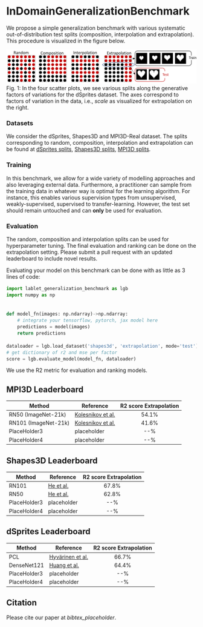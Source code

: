 # InDomainGeneralizationBenchmark

We propose a simple generalization benchmark with various systematic
out-of-distribution test splits (composition, interpolation and extrapolation).
This procedure is visualized in the figure below.


![Dataset Splits](./assets/dataset_splits.png)
Fig. 1: In the four scatter plots, we see various splits along the generative
factors of variations for the dSprites dataset. The axes correspond to
factors of variation in the data, i.e., *scale* as visualized for
extrapolation on the right.

### Datasets
We consider the dSprites, Shapes3D and MPI3D-Real dataset. The splits
corresponding to random, composition, interpolation and extrapolation can be
found at
[dSprites splits](https://zenodo.org/record/4835774),
[Shapes3D splits](https://zenodo.org/record/4898937),
[MPI3D splits](https://zenodo.org/record/4899346).

### Training
In this benchmark, we allow for a wide variety of modelling approaches and also
leveraging external data. Furthermore, a practitioner can sample from the
training data in whatever way is optimal for the learning algorithm.
For instance, this enables various supervision types from unsupervised,
weakly-supervised, supervised to transfer-learning.
However, the test set should remain untouched and can **only** be used for
evaluation.

### Evaluation
The random, composition and interpolation splits can be used for
hyperparameter tuning. The final evaluation and ranking can be done on the
extrapolation setting. Please submit a pull request with an updated leaderboard
to include novel results.

Evaluating your model on this benchmark can be done with as little as 3 lines
of code:

```python
import lablet_generalization_benchmark as lgb
import numpy as np


def model_fn(images: np.ndarray)->np.ndarray:
    # integrate your tensorflow, pytorch, jax model here
    predictions = model(images)
    return predictions

dataloader = lgb.load_dataset('shapes3d', 'extrapolation', mode='test')
# get dictionary of r2 and mse per factor
score = lgb.evaluate_model(model_fn, dataloader)

```
We use the R2 metric for evaluation and ranking models.

## MPI3D Leaderboard

|                Method               |  Reference  | R2 score Extrapolation|
|-------------------------------|------------------------------------------------------------------------|:-------:|
| RN50 (ImageNet-21k) | [Kolesnikov et al.](https://arxiv.org/pdf/1912.11370.pdf) |   54.1%|
| RN101 (ImageNet-21k) | [Kolesnikov et al.](https://arxiv.org/pdf/1912.11370.pdf) |   41.6%|
| PlaceHolder3 | placeholder |   --% |
| PlaceHolder4 | placeholder |   --% |


## Shapes3D Leaderboard

|                Method               |  Reference  | R2 score Extrapolation|
|-------------------------------|------------------------------------------------------------------------|:-------:|
| RN101 | [He et al.](https://arxiv.org/pdf/1512.03385.pdf) |   67.8%|
| RN50 | [He et al.](https://arxiv.org/pdf/1512.03385.pdf) |   62.8%|
| PlaceHolder3 | placeholder |   --% |
| PlaceHolder4 | placeholder |   --% |

## dSprites Leaderboard

|                Method               |  Reference  | R2 score Extrapolation|
|-------------------------------|------------------------------------------------------------------------|:-------:|
| PCL | [Hyvärinen et al.](https://www.cs.helsinki.fi/u/ahyvarin/papers/AISTATS17.pdf) |   66.7%|
| DenseNet121 | [Huang et al.](https://arxiv.org/pdf/1608.06993.pdf) |   64.4%|
| PlaceHolder3 | placeholder |   --% |
| PlaceHolder4 | placeholder |   --% |



## Citation

Please cite our paper at _bibtex_placeholder_.
